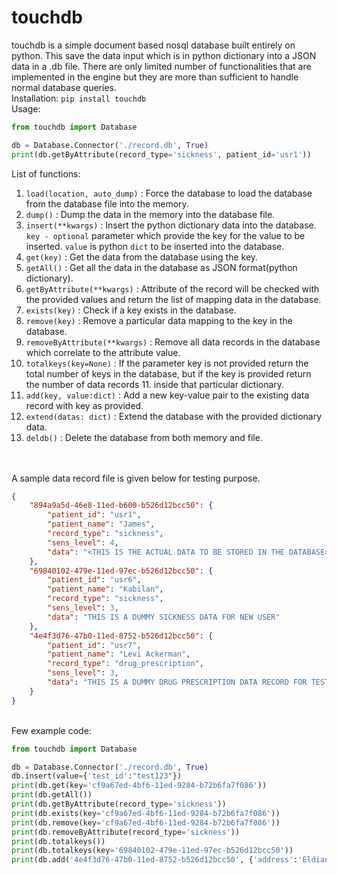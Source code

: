 # touchdb

touchdb is a simple document based nosql database built entirely on python. This save the data input which is in python dictionary into a JSON data in a .db file.
There are only limited number of functionalities that are implemented in the engine but they are more than sufficient to handle normal database queries.
<br>
Installation: `pip install touchdb`
<br>
Usage:<br>
```python
from touchdb import Database

db = Database.Connector('./record.db', True)
print(db.getByAttribute(record_type='sickness', patient_id='usr1'))

```
List of functions:<br>
1. `load(location, auto_dump)` : Force the database to load the database from the database file into the memory.<br>
2. `dump()` : Dump the data in the memory into the database file.<br>
3. `insert(**kwargs)` : Insert the python dictionary data into the database. `key - optional` parameter which provide the key for the value to be inserted. `value` is python `dict` to be inserted into the database.<br>
4. `get(key)` : Get the data from the database using the key.<br>
5. `getAll()` : Get all the data in the database as JSON format(python dictionary).<br>
6. `getByAttribute(**kwargs)` : Attribute of the record will be checked with the provided values and return the list of mapping data in the database.<br>
7. `exists(key)` : Check if a key exists in the database.<br>
8. `remove(key)` : Remove a particular data mapping to the key in the database.<br>
9. `removeByAttribute(**kwargs)` : Remove all data records in the database which correlate to the attribute value.<br>
10. `totalkeys(key=None)` : If the parameter key is not provided return the total number of keys in the database, but if the key is provided return the number of data records 11. inside that particular dictionary.<br>
12. `add(key, value:dict)` : Add a new key-value pair to the existing data record with key as provided.<br>
13. `extend(datas: dict)` : Extend the database with the provided dictionary data.<br>
14. `deldb()` : Delete the database from both memory and file.<br>
<br>
<br>
A sample data record file is given below for testing purpose.

```json
{
    "894a9a5d-46e8-11ed-b600-b526d12bcc50": {
        "patient_id": "usr1",
        "patient_name": "James",
        "record_type": "sickness",
        "sens_level": 4,
        "data": "<THIS IS THE ACTUAL DATA TO BE STORED IN THE DATABASE>"
    },
    "69840102-479e-11ed-97ec-b526d12bcc50": {
        "patient_id": "usr6",
        "patient_name": "Kabilan",
        "record_type": "sickness",
        "sens_level": 3,
        "data": "THIS IS A DUMMY SICKNESS DATA FOR NEW USER"
    },
    "4e4f3d76-47b0-11ed-8752-b526d12bcc50": {
        "patient_id": "usr7",
        "patient_name": "Levi Ackerman",
        "record_type": "drug_prescription",
        "sens_level": 3,
        "data": "THIS IS A DUMMY DRUG PRESCRIPTION DATA RECORD FOR TESTING"
    }
}
```

<br>
Few example code:

```python
from touchdb import Database

db = Database.Connector('./record.db', True)
db.insert(value={'test_id':"test123"})
print(db.get(key='cf9a67ed-4bf6-11ed-9284-b72b6fa7f086'))
print(db.getAll())
print(db.getByAttribute(record_type='sickness'))
print(db.exists(key='cf9a67ed-4bf6-11ed-9284-b72b6fa7f086'))
print(db.remove(key='cf9a67ed-4bf6-11ed-9284-b72b6fa7f086'))
print(db.removeByAttribute(record_type='sickness'))
print(db.totalkeys())
print(db.totalkeys(key='69840102-479e-11ed-97ec-b526d12bcc50'))
print(db.add('4e4f3d76-47b0-11ed-8752-b526d12bcc50', {'address':'Eldian Kingdom', 'Kill count':'inf+'}))

```
